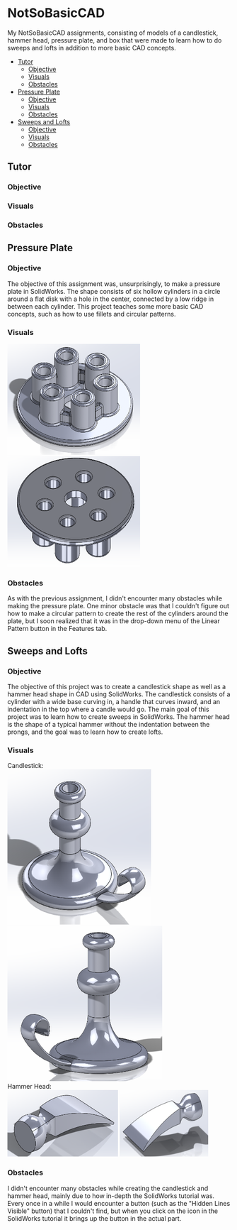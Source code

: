 # NotSoBasicCAD
My NotSoBasicCAD assignments, consisting of models of a candlestick, hammer head, pressure plate, and box that were made to learn how to do sweeps and lofts in addition to more basic CAD concepts.

- [Tutor](https://github.com/lschenc41/NotSoBasicCAD/blob/master/README.md#tutor)
  - [Objective](https://github.com/lschenc41/NotSoBasicCAD/blob/master/README.md#objective)
  - [Visuals](https://github.com/lschenc41/NotSoBasicCAD/blob/master/README.md#visuals)
  - [Obstacles](https://github.com/lschenc41/NotSoBasicCAD/blob/master/README.md#obstacles)
- [Pressure Plate](https://github.com/lschenc41/NotSoBasicCAD/blob/master/README.md#pressure-plate)
  - [Objective](https://github.com/lschenc41/NotSoBasicCAD/blob/master/README.md#objective-1)
  - [Visuals](https://github.com/lschenc41/NotSoBasicCAD/blob/master/README.md#visuals-1)
  - [Obstacles](https://github.com/lschenc41/NotSoBasicCAD/blob/master/README.md#obstacles-1)
- [Sweeps and Lofts](https://github.com/lschenc41/NotSoBasicCAD/blob/master/README.md#sweeps-and-lofts)
  - [Objective](https://github.com/lschenc41/NotSoBasicCAD/blob/master/README.md#objective-2)
  - [Visuals](https://github.com/lschenc41/NotSoBasicCAD/blob/master/README.md#visuals-2)
  - [Obstacles](https://github.com/lschenc41/NotSoBasicCAD/blob/master/README.md#obstacles-2)
## Tutor
### Objective
### Visuals
### Obstacles
## Pressure Plate
### Objective
The objective of this assignment was, unsurprisingly, to make a pressure plate in SolidWorks. The shape consists of six hollow cylinders in a circle around a flat disk with a hole in the center, connected by a low ridge in between each cylinder. This project teaches some more basic CAD concepts, such as how to use fillets and circular patterns.
### Visuals
<img src="https://github.com/lschenc41/NotSoBasicCAD/blob/master/Media/PressurePlate1.PNG" alt="PressurePlate1" width="300" height="250"> <img src="https://github.com/lschenc41/NotSoBasicCAD/blob/master/Media/PressurePlate2.PNG" alt="PressurePlate2" width="300" height="250">
### Obstacles
As with the previous assignment, I didn't encounter many obstacles while making the pressure plate. One minor obstacle was that I couldn't figure out how to make a circular pattern to create the rest of the cylinders around the plate, but I soon realized that it was in the drop-down menu of the Linear Pattern button in the Features tab.
## Sweeps and Lofts
### Objective
The objective of this project was to create a candlestick shape as well as a hammer head shape in CAD using SolidWorks. The candlestick consists of a cylinder with a wide base curving in, a handle that curves inward, and an indentation in the top where a candle would go. The main goal of this project was to learn how to create sweeps in SolidWorks. The hammer head is the shape of a typical hammer without the indentation between the prongs, and the goal was to learn how to create lofts. 
### Visuals
Candlestick:\
<img src="https://github.com/lschenc41/NotSoBasicCAD/blob/master/Media/Cstick1.PNG" alt="Candlestick1" width="325" height="350"> <img src="https://github.com/lschenc41/NotSoBasicCAD/blob/master/Media/Cstick2.PNG" alt="Candlestick2" width="350" height="350">\
Hammer Head:\
<img src="https://github.com/lschenc41/NotSoBasicCAD/blob/master/Media/Hammer1.PNG" alt="Hammer1" width="250" height="150"> <img src="https://github.com/lschenc41/NotSoBasicCAD/blob/master/Media/Hammer2.PNG" alt="Hammer2" width="200" height="150">
### Obstacles
I didn't encounter many obstacles while creating the candlestick and hammer head, mainly due to how in-depth the SolidWorks tutorial was. Every once in a while I would encounter a button (such as the "Hidden Lines Visible" button) that I couldn't find, but when you click on the icon in the SolidWorks tutorial it brings up the button in the actual part. 
